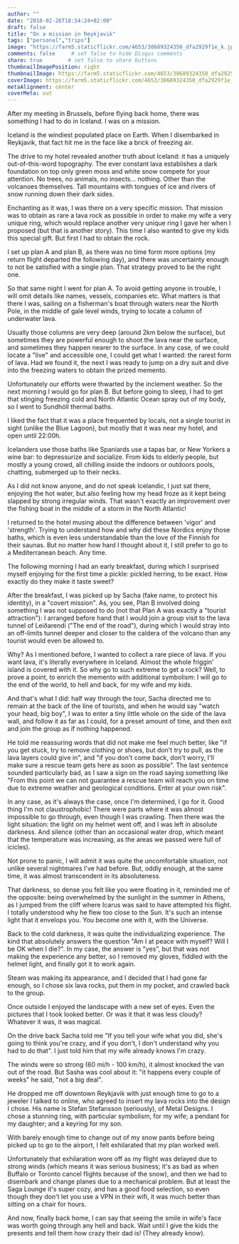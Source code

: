 ```yaml
---
author: ""
date: "2018-02-26T18:54:24+02:00"
draft: false
title: "On a mission in Reykjavik"
tags: ["personal","trips"]
image: "https://farm5.staticflickr.com/4653/38689324350_dfa2929f1e_k.jpg"
comments: false     # set false to hide Disqus comments
share: true        # set false to share buttons
thumbnailImagePosition: right
thumbnailImage: https://farm5.staticflickr.com/4653/38689324350_dfa2929f1e_k.jpg
coverImage: https://farm5.staticflickr.com/4653/38689324350_dfa2929f1e_k.jpg
metaAlignment: center
coverMeta: out
---
```


After my meeting in Brussels, before flying back home, there was something I had to do in Iceland. I was on a mission.

<!--more-->

Iceland is the windiest populated place on Earth. When I disembarked in Reykjavik, that fact hit me in the face like a brick of freezing air.

The drive to my hotel revealed another truth about Iceland: it has a uniquely out-of-this-word topography. The ever constant lava establishes a dark foundation on top only green moss and white snow compete for your attention. No trees, no animals, no insects... nothing. Other than the volcanoes themselves. Tall mountains with tongues of ice and rivers of snow running down their dark sides.

Enchanting as it was, I was there on a very specific mission. That mission was to obtain as rare a lava rock as possible in order to make my wife a very unique ring, which would replace another very unique ring I gave her when I proposed (but that is another story). This time I also wanted to give my kids this special gift. But first I had to obtain the rock.

I set up plan A and plan B, as there was no time form more options (my return flight departed the following day), and there was uncertainty enough to not be satisfied with a single plan. That strategy proved to be the right one.

So that same night I went for plan A. To avoid getting anyone in trouble, I will omit details like names, vessels, companies etc. What matters is that there I was, sailing on a fisherman's boat through waters near the North Pole, in the middle of gale level winds, trying to locate a column of underwater lava.

Usually those columns are very deep (around 2km below the surface), but sometimes they are powerful enough to shoot the lava near the surface, and sometimes they happen nearer to the surface. In any case, of we could locate a "live" and accessible one, I could get what I wanted: the rarest form of lava. Had we found it, the next I was ready to jump on a dry suit and dive into the freezing waters to obtain the prized memento.

Unfortunately our efforts were thwarted by the inclement weather. So the next morning I would go for plan B. But before going to sleep, I had to get that stinging freezing cold and North Atlantic Ocean spray out of my body, so I went to Sundhöll thermal baths.

I liked the fact that it was a place frequented by locals, not a single tourist in sight (unlike the Blue Lagoon), but mostly that it was near my hotel, and open until 22:00h.

Icelanders use those baths like Spaniards use a tapas bar, or New Yorkers a wine bar: to depressurize and socialize. From kids to elderly people, but mostly a young crowd, all chilling inside the indoors or outdoors pools, chatting, submerged up to their necks.

As I did not know anyone, and do not speak Icelandic, I just sat there, enjoying the hot water, but also feeling how my head froze as it kept being slapped by strong irregular winds. That wasn't exactly an improvement over the fishing boat in the middle of a storm in the North Atlantic!

I returned to the hotel musing about the difference between 'vigor' and 'strength'. Trying to understand how and why did these Nordics enjoy those baths, which is even less understandable than the love of the Finnish for their saunas. But no matter how hard I thought about it, I still prefer to go to a Mediterranean beach. Any time.

The following morning I had an early breakfast, during which I surprised myself enjoying for the first time a pickle: pickled herring, to be exact. How exactly do they make it taste sweet?

After the breakfast, I was picked up by Sacha (fake name, to protect his identity), in a "covert mission". As, you see, Plan B involved doing something I was not supposed to do (not that Plan A was exactly a "tourist attraction"): I arranged before hand that I would join a group visit to the lava tunnel of Leiðarendi ("The end of the road"), during which I would stray into an off-limits tunnel deeper and closer to the caldera of the volcano than any tourist would even be allowed to.

Why? As I mentioned before, I wanted to collect a rare piece of lava. If you want lava, it's literally everywhere in Iceland. Almost the whole friggin' island is covered with it. So why go to such extreme to get a rock? Well, to prove a point, to enrich the memento with additional symbolism: I will go to the end of the world, to hell and back, for my wife and my kids.

And that's what I did: half way through the tour, Sacha directed me to remain at the back of the line of tourists, and when he would say "watch your head, big boy", I was to enter a tiny little whole on the side of the lava wall, and follow it as far as I could, for a preset amount of time, and then exit and join the group as if nothing happened.

He told me reassuring words that did not make me feel much better, like "if you get stuck, try to remove clothing or shoes, but don't try to pull, as the lava layers could give in", and "if you don't come back, don't worry, I'll make sure a rescue team gets here as soon as possible". The last sentence sounded particularly bad, as I saw a sign on the road saying something like "From this point we can not guarantee a rescue team will reach you on time due to extreme weather and geological conditions. Enter at your own risk".

In any case, as it's always the case, once I'm determined, I go for it. Good thing I'm not claustrophobic! There were parts where it was almost impossible to go through, even though I was crawling. Then there was the light situation: the light on my helmet went off, and I was left in absolute darkness. And silence (other than an occasional water drop, which meant that the temperature was increasing, as the areas we passed were full of icicles).

Not prone to panic, I will admit it was quite the uncomfortable situation, not unlike several nightmares I've had before. But, oddly enough, at the same time, it was almost transcendent in its absoluteness.

That darkness, so dense you felt like you were floating in it, reminded me of the opposite: being overwhelmed by the sunlight in the summer in Athens, as I jumped from the cliff where Icarus was said to have attempted his flight. I totally understood why he flew too close to the Sun. It's such an intense light that it envelops you. You become one with it, with the Universe.

Back to the cold darkness, it was quite the individualizing experience. The kind that absolutely answers the question "Am I at peace with myself? Will I be OK when I die?". In my case, the answer is "yes", but that was not making the experience any better, so I removed my gloves, fiddled with the helmet light, and finally got it to work again.

Steam was making its appearance, and I decided that I had gone far enough, so I chose six lava rocks, put them in my pocket, and crawled back to the group.

Once outside I enjoyed the landscape with a new set of eyes. Even the pictures that I took looked better. Or was it that it was less cloudy? Whatever it was, it was magical.

On the drive back Sacha told me "If you tell your wife what you did, she's going to think you're crazy, and if you don't, I don't understand why you had to do that". I just told him that my wife already knows I'm crazy.

The winds were so strong (60 mi/h - 100 km/h), it almost knocked the van out of the road. But Sasha was cool about it: "it happens every couple of weeks" he said, "not a big deal".

He dropped me off downtown Reykjavik with just enough time to go to a jeweler I talked to online, who agreed to insert my lava rocks into the design I chose. His name is Stefan Stefansson (seriously), of Metal Designs. I chose a stunning ring, with particular symbolism, for my wife; a pendant for my daughter; and a keyring for my son.

With barely enough time to change out of my snow pants before being picked up to go to the airport, I felt exhilarated that my plan worked well.

Unfortunately that exhilaration wore off as my flight was delayed due to strong winds (which means it was serious business; it's as bad as when Buffalo or Toronto cancel flights because of the snow), and then we had to disembark and change planes due to a mechanical problem. But at least the Saga Lounge it's super cozy, and has a good food selection, so even though they don't let you use a VPN in their wifi, it was much better than sitting on a chair for hours.

And now, finally back home, I can say that seeing the smile in wife's face was worth going through any hell and back. Wait until I give the kids the presents and tell them how crazy their dad is! (They already know).

<div id="flickrembed"></div><div style="position:absolute; top:-70px; display:block; text-align:center; z-index:-1;"></div><script src='https://flickrembed.com/embed_v2.js.php?source=flickr&layout=responsive&input=www.flickr.com/photos/jcortell/albums/72157688215171670&sort=5&by=album&theme=default&scale=fill&limit=100&skin=default&autoplay=true'></script>
